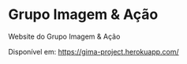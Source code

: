 # Grupo Imagem & Ação
Website do Grupo Imagem & Ação

Disponível em: https://gima-project.herokuapp.com/
